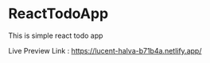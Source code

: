 # ReactTodoApp
This is simple react todo app

Live Preview Link : https://lucent-halva-b71b4a.netlify.app/
